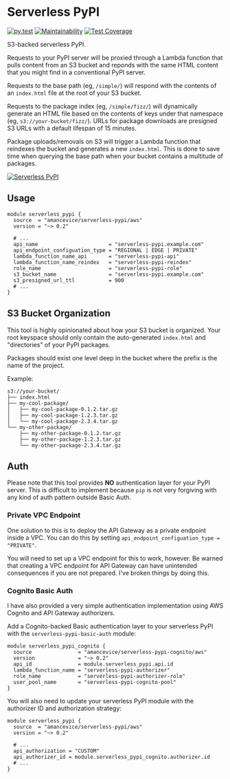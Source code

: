 # Serverless PyPI

[![py.test](https://github.com/amancevice/terraform-aws-serverless-pypi/workflows/py.test/badge.svg)](https://github.com/amancevice/terraform-aws-serverless-pypi/actions)
[![Maintainability](https://api.codeclimate.com/v1/badges/7198bd49152ff23fbe93/maintainability)](https://codeclimate.com/github/amancevice/terraform-aws-serverless-pypi/maintainability)
[![Test Coverage](https://api.codeclimate.com/v1/badges/7198bd49152ff23fbe93/test_coverage)](https://codeclimate.com/github/amancevice/terraform-aws-serverless-pypi/test_coverage)

S3-backed serverless PyPI.

Requests to your PyPI server will be proxied through a Lambda function that pulls content from an S3 bucket and reponds with the same HTML content that you might find in a conventional PyPI server.

Requests to the base path (eg, `/simple/`) will respond with the contents of an `index.html` file at the root of your S3 bucket.

Requests to the package index (eg, `/simple/fizz/`) will dynamically generate an HTML file based on the contents of keys under that namespace (eg, `s3://your-bucket/fizz/`). URLs for package downloads are presigned S3 URLs with a default lifespan of 15 minutes.

Package uploads/removals on S3 will trigger a Lambda function that reindexes the bucket and generates a new `index.html`. This is done to save time when querying the base path when your bucket contains a multitude of packages.

[![Serverless PyPI](https://github.com/amancevice/terraform-aws-serverless-pypi/blob/master/serverless-pypi.png?raw=true)](https://github.com/amancevice/terraform-aws-serverless-pypi)

## Usage

```hcl
module serverless_pypi {
  source  = "amancevice/serverless-pypi/aws"
  version = "~> 0.2"

  # ...
  api_name                       = "serverless-pypi.example.com"
  api_endpoint_configuation_type = "REGIONAL | EDGE | PRIVATE"
  lambda_function_name_api       = "serverless-pypi-api"
  lambda_function_name_reindex   = "serverless-pypi-reindex"
  role_name                      = "serverless-pypi-role"
  s3_bucket_name                 = "serverless-pypi.example.com"
  s3_presigned_url_ttl           = 900
  # ...
}
```

## S3 Bucket Organization

This tool is highly opinionated about how your S3 bucket is organized. Your root keyspace should only contain the auto-generated `index.html` and "directories" of your PyPI packages.

Packages should exist one level deep in the bucket where the prefix is the name of the project.

Example:

```
s3://your-bucket/
├── index.html
├── my-cool-package/
│   ├── my-cool-package-0.1.2.tar.gz
│   ├── my-cool-package-1.2.3.tar.gz
│   └── my-cool-package-2.3.4.tar.gz
└── my-other-package/
    ├── my-other-package-0.1.2.tar.gz
    ├── my-other-package-1.2.3.tar.gz
    └── my-other-package-2.3.4.tar.gz
```

## Auth

Please note that this tool provides **NO** authentication layer for your PyPI server. This is difficult to implement because `pip` is not very forgiving with any kind of auth pattern outside Basic Auth.

### Private VPC Endpoint

One solution to this is to deploy the API Gateway as a private endpoint inside a VPC. You can do this by setting `api_endpoint_configuation_type = "PRIVATE"`.

You will need to set up a VPC endpoint for this to work, however. Be warned that creating a VPC endpoint for API Gateway can have unintended consequences if you are not prepared. I've broken things by doing this.

### Cognito Basic Auth

I have also provided a very simple authentication implementation using AWS Cognito and API Gateway authorizers.

Add a Cognito-backed Basic authentication layer to your serverless PyPI with the `serverless-pypi-basic-auth` module:

```hcl
module serverless_pypi_cognito {
  source               = "amancevice/serverless-pypi-cognito/aws"
  version              = "~> 0.2"
  api_id               = module.serverless_pypi.api.id
  lambda_function_name = "serverless-pypi-authorizer"
  role_name            = "serverless-pypi-authorizer-role"
  user_pool_name       = "serverless-pypi-cognito-pool"
}
```

You will also need to update your serverless PyPI module with the authorizer ID and authorization strategy:

```hcl
module serverless_pypi {
  source  = "amancevice/serverless-pypi/aws"
  version = "~> 0.2"

  # ...
  api_authorization = "CUSTOM"
  api_authorizer_id = module.serverless_pypi_cognito.authorizer.id
  # ...
}
```
